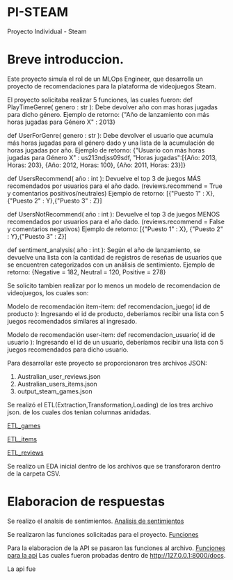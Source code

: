 # PI-STEAM
Proyecto Individual - Steam

# Breve introduccion.

Este proyecto simula el rol de un MLOps Engineer, que desarrolla un proyecto de recomendaciones para la plataforma de videojuegos Steam.

El proyecto solicitaba realizar 5 funciones, las cuales fueron:
def PlayTimeGenre( genero : str ): Debe devolver año con mas horas jugadas para dicho género.
Ejemplo de retorno: {"Año de lanzamiento con más horas jugadas para Género X" : 2013}

def UserForGenre( genero : str ): Debe devolver el usuario que acumula más horas jugadas para el género dado y una lista de la acumulación de horas jugadas por año.
Ejemplo de retorno: {"Usuario con más horas jugadas para Género X" : us213ndjss09sdf, "Horas jugadas":[{Año: 2013, Horas: 203}, {Año: 2012, Horas: 100}, {Año: 2011, Horas: 23}]}

def UsersRecommend( año : int ): Devuelve el top 3 de juegos MÁS recomendados por usuarios para el año dado. (reviews.recommend = True y comentarios positivos/neutrales)
Ejemplo de retorno: [{"Puesto 1" : X}, {"Puesto 2" : Y},{"Puesto 3" : Z}]

def UsersNotRecommend( año : int ): Devuelve el top 3 de juegos MENOS recomendados por usuarios para el año dado. (reviews.recommend = False y comentarios negativos)
Ejemplo de retorno: [{"Puesto 1" : X}, {"Puesto 2" : Y},{"Puesto 3" : Z}]

def sentiment_analysis( año : int ): Según el año de lanzamiento, se devuelve una lista con la cantidad de registros de reseñas de usuarios que se encuentren categorizados con un análisis de sentimiento.
Ejemplo de retorno: {Negative = 182, Neutral = 120, Positive = 278}


Se solicito tambien realizar por lo menos un modelo de recomendacion de videojuegos, los cuales son:

Modelo de recomendación item-item:
def recomendacion_juego( id de producto ): Ingresando el id de producto, deberíamos recibir una lista con 5 juegos recomendados similares al ingresado.

Modelo de recomendación user-item:
def recomendacion_usuario( id de usuario ): Ingresando el id de un usuario, deberíamos recibir una lista con 5 juegos recomendados para dicho usuario.

Para desarrollar este proyecto se proporcionaron tres archivos JSON: 

1. Australian_user_reviews.json 
2. Australian_users_items.json
3. output_steam_games.json

Se realizó el ETL(Extraction,Transformation,Loading) de los tres archivo json. de los cuales dos tenian columnas anidadas.

[ETL_games](Notebooks/ETL_games.ipynb)

[ETL_items](Notebooks/ETL_items.ipynb)

[ETL_reviews](Notebooks/ETL_reviews.ipynb)

Se realizo un EDA inicial dentro de los archivos que se transforaron dentro de la carpeta CSV.

# Elaboracion de respuestas

Se realizo el analsis de sentimientos.
[Analisis de sentimientos](Notebooks/Sentiment_analysis.ipynb)

Se realizaron las funciones solicitadas para el proyecto.
[Funciones](Notebooks/Functions.ipynb)

Para la elaboracion de la API se pasaron las funciones al archivo.
[Funciones para la api](main.py)
Las cuales fueron probadas dentro de http://127.0.0.1:8000/docs.

La api fue 
